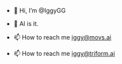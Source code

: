 - 👋 Hi, I’m @IggyGG

- 👀 AI is it.


- 📫 How to reach me iggy@movs.ai


- 📫 How to reach me iggy@triform.ai



<!---

IggyGG/IggyGG is a ✨ special ✨ repository because its `README.md` (this file) appears on your GitHub profile.

You can click the Preview link to take a look at your changes.

--->

